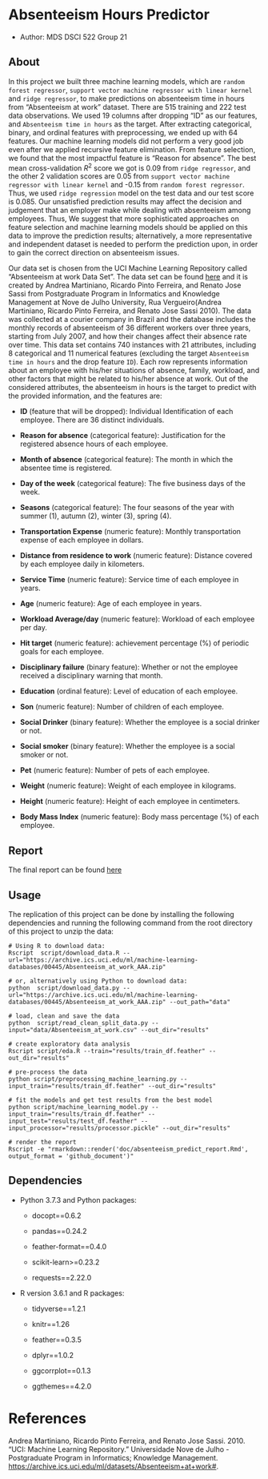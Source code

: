 Absenteeism Hours Predictor
===========================

-   Author: MDS DSCI 522 Group 21

About
-----

In this project we built three machine learning models, which are
`random forest regressor`,
`support vector machine regressor with linear kernel` and
`ridge regressor`, to make predictions on absenteeism time in hours from
“Absenteeism at work” dataset. There are 515 training and 222 test data
observations. We used 19 columns after dropping “ID” as our features,
and `Absenteeism time in hours` as the target. After extracting
categorical, binary, and ordinal features with preprocessing, we ended
up with 64 features. Our machine learning models did not perform a very
good job even after we applied recursive feature elimination. From
feature selection, we found that the most impactful feature is “Reason
for absence”. The best mean cross-validation *R*<sup>2</sup> score we
got is 0.09 from `ridge regressor`, and the other 2 validation scores
are 0.05 from `support vector machine regressor with linear kernel` and
-0.15 from `random forest regressor`. Thus, we used `ridge regression`
model on the test data and our test score is 0.085. Our unsatisfied
prediction results may affect the decision and judgement that an
employer make while dealing with absenteeism among employees. Thus, We
suggest that more sophisticated approaches on feature selection and
machine learning models should be applied on this data to improve the
prediction results; alternatively, a more representative and independent
dataset is needed to perform the prediction upon, in order to gain the
correct direction on absenteeism issues.

Our data set is chosen from the UCI Machine Learning Repository called
“Absenteeism at work Data Set”. The data set can be found
[here](https://archive.ics.uci.edu/ml/datasets/Absenteeism+at+work#) and
it is created by Andrea Martiniano, Ricardo Pinto Ferreira, and Renato
Jose Sassi from Postgraduate Program in Informatics and Knowledge
Management at Nove de Julho University, Rua Vergueiro(Andrea Martiniano,
Ricardo Pinto Ferreira, and Renato Jose Sassi 2010). The data was
collected at a courier company in Brazil and the database includes the
monthly records of absenteeism of 36 different workers over three years,
starting from July 2007, and how their changes affect their absence rate
over time. This data set contains 740 instances with 21 attributes,
including 8 categorical and 11 numerical features (excluding the target
`Absenteeism time in hours` and the drop feature `ID`). Each row
represents information about an employee with his/her situations of
absence, family, workload, and other factors that might be related to
his/her absence at work. Out of the considered attributes, the
absenteeism in hours is the target to predict with the provided
information, and the features are:

-   **ID** (feature that will be dropped): Individual Identification of
    each employee. There are 36 distinct individuals.

-   **Reason for absence** (categorical feature): Justification for the
    registered absence hours of each employee.

-   **Month of absence** (categorical feature): The month in which the
    absentee time is registered.

-   **Day of the week** (categorical feature): The five business days of
    the week.

-   **Seasons** (categorical feature): The four seasons of the year with
    summer (1), autumn (2), winter (3), spring (4).

-   **Transportation Expense** (numeric feature): Monthly transportation
    expense of each employee in dollars.

-   **Distance from residence to work** (numeric feature): Distance
    covered by each employee daily in kilometers.

-   **Service Time** (numeric feature): Service time of each employee in
    years.

-   **Age** (numeric feature): Age of each employee in years.

-   **Workload Average/day** (numeric feature): Workload of each
    employee per day.

-   **Hit target** (numeric feature): achievement percentage (%) of
    periodic goals for each employee.

-   **Disciplinary failure** (binary feature): Whether or not the
    employee received a disciplinary warning that month.

-   **Education** (ordinal feature): Level of education of each
    employee.

-   **Son** (numeric feature): Number of children of each employee.

-   **Social Drinker** (binary feature): Whether the employee is a
    social drinker or not.

-   **Social smoker** (binary feature): Whether the employee is a social
    smoker or not.

-   **Pet** (numeric feature): Number of pets of each employee.

-   **Weight** (numeric feature): Weight of each employee in kilograms.

-   **Height** (numeric feature): Height of each employee in
    centimeters.

-   **Body Mass Index** (numeric feature): Body mass percentage (%) of
    each employee.

Report
------

The final report can be found
[here](http://htmlpreview.github.io/?https://raw.githubusercontent.com/UBC-MDS/dsci-522_group-21/main/doc/absenteeism_predict_report.html)

Usage
-----

The replication of this project can be done by installing the following
dependencies and running the following command from the root directory
of this project to unzip the data:

    # Using R to download data:
    Rscript  script/download_data.R --url="https://archive.ics.uci.edu/ml/machine-learning-databases/00445/Absenteeism_at_work_AAA.zip"

    # or, alternatively using Python to download data:
    python  script/download_data.py --url="https://archive.ics.uci.edu/ml/machine-learning-databases/00445/Absenteeism_at_work_AAA.zip" --out_path="data"

    # load, clean and save the data
    python  script/read_clean_split_data.py --input="data/Absenteeism_at_work.csv" --out_dir="results"

    # create exploratory data analysis
    Rscript script/eda.R --train="results/train_df.feather" --out_dir="results"

    # pre-process the data
    python script/preprocessing_machine_learning.py --input_train="results/train_df.feather" --out_dir="results"

    # fit the models and get test results from the best model
    python script/machine_learning_model.py --input_train="results/train_df.feather" --input_test="results/test_df.feather" --input_processor="results/processor.pickle" --out_dir="results"

    # render the report
    Rscript -e "rmarkdown::render('doc/absenteeism_predict_report.Rmd', output_format = 'github_document')"

Dependencies
------------

-   Python 3.7.3 and Python packages:

    -   docopt==0.6.2

    -   pandas==0.24.2

    -   feather-format==0.4.0

    -   scikit-learn&gt;=0.23.2

    -   requests==2.22.0

-   R version 3.6.1 and R packages:

    -   tidyverse==1.2.1

    -   knitr==1.26

    -   feather==0.3.5

    -   dplyr==1.0.2

    -   ggcorrplot==0.1.3

    -   ggthemes==4.2.0

References
==========

Andrea Martiniano, Ricardo Pinto Ferreira, and Renato Jose Sassi. 2010.
“UCI: Machine Learning Repository.” Universidade Nove de Julho -
Postgraduate Program in Informatics; Knowledge Management.
<https://archive.ics.uci.edu/ml/datasets/Absenteeism+at+work#>.
